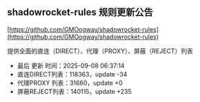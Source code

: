 ## shadowrocket-rules 规则更新公告

[https://github.com/GMOogway/shadowrocket-rules](https://github.com/GMOogway/shadowrocket-rules)

提供全面的直连（DIRECT）、代理（PROXY）、屏蔽（REJECT）列表
- 最后 更新 时间：2025-09-08 06:37:14
- 直连DIRECT列表：118363，update -34
- 代理PROXY 列表：31660，update +0
- 屏蔽REJECT列表：140115，update +235